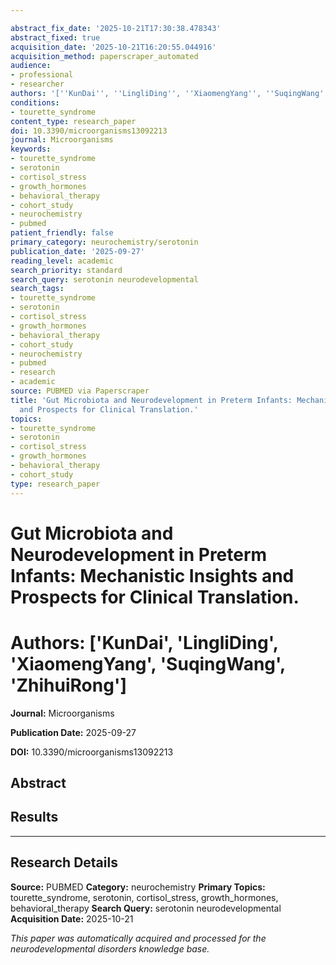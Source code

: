 ```yaml
---

abstract_fix_date: '2025-10-21T17:30:38.478343'
abstract_fixed: true
acquisition_date: '2025-10-21T16:20:55.044916'
acquisition_method: paperscraper_automated
audience:
- professional
- researcher
authors: '[''KunDai'', ''LingliDing'', ''XiaomengYang'', ''SuqingWang'', ''ZhihuiRong'']'
conditions:
- tourette_syndrome
content_type: research_paper
doi: 10.3390/microorganisms13092213
journal: Microorganisms
keywords:
- tourette_syndrome
- serotonin
- cortisol_stress
- growth_hormones
- behavioral_therapy
- cohort_study
- neurochemistry
- pubmed
patient_friendly: false
primary_category: neurochemistry/serotonin
publication_date: '2025-09-27'
reading_level: academic
search_priority: standard
search_query: serotonin neurodevelopmental
search_tags:
- tourette_syndrome
- serotonin
- cortisol_stress
- growth_hormones
- behavioral_therapy
- cohort_study
- neurochemistry
- pubmed
- research
- academic
source: PUBMED via Paperscraper
title: 'Gut Microbiota and Neurodevelopment in Preterm Infants: Mechanistic Insights
  and Prospects for Clinical Translation.'
topics:
- tourette_syndrome
- serotonin
- cortisol_stress
- growth_hormones
- behavioral_therapy
- cohort_study
type: research_paper
---
```




# Gut Microbiota and Neurodevelopment in Preterm Infants: Mechanistic Insights and Prospects for Clinical Translation.

# **Authors:** ['KunDai', 'LingliDing', 'XiaomengYang', 'SuqingWang', 'ZhihuiRong']

**Journal:** Microorganisms

**Publication Date:** 2025-09-27

**DOI:** 10.3390/microorganisms13092213

## Abstract

## Results

---

## Research Details

**Source:** PUBMED
**Category:** neurochemistry
**Primary Topics:** tourette_syndrome, serotonin, cortisol_stress, growth_hormones, behavioral_therapy
**Search Query:** serotonin neurodevelopmental
**Acquisition Date:** 2025-10-21

*This paper was automatically acquired and processed for the neurodevelopmental disorders knowledge base.*
